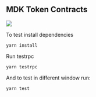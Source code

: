 ## MDK Token Contracts

![](https://travis-ci.org/mdkis/mdktoken.svg?branch=master)

To test install dependencies
```
yarn install
```
Run testrpc
```
yarn testrpc
```
And to test in different window run:
```
yarn test
```
